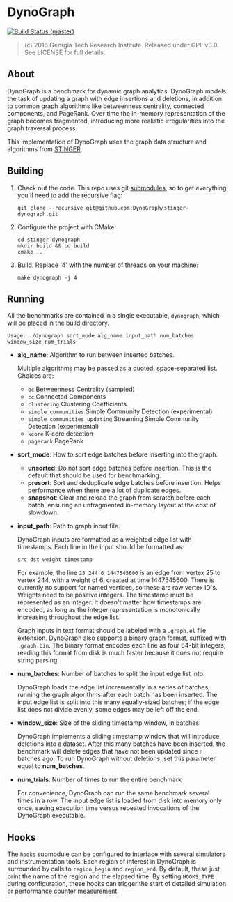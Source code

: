 # DynoGraph

[![Build Status (master)](https://travis-ci.org/DynoGraph/stinger-dynograph.png?branch=master)](https://travis-ci.org/DynoGraph/stinger-dynograph)

> (c) 2016 Georgia Tech Research Institute.
> Released under GPL v3.0.  See LICENSE for full details.

## About

DynoGraph is a benchmark for dynamic graph analytics. DynoGraph models the task of updating a graph with edge insertions and deletions, in addition to common graph algorithms like betweenness centrality, connected components, and PageRank. Over time the in-memory representation of the graph becomes fragmented, introducing more realistic irregularities into the graph traversal process.

This implementation of DynoGraph uses the graph data structure and algorithms from [STINGER](http://stingergraph.com/).

## Building

1. Check out the code. This repo uses git [submodules](https://git-scm.com/docs/git-submodule), so to get everything you'll need to add the recursive flag:

    ```
    git clone --recursive git@github.com:DynoGraph/stinger-dynograph.git
    ```

2. Configure the project with CMake:

    ```
    cd stinger-dynograph
    mkdir build && cd build
    cmake ..
    ```

3. Build. Replace '4' with the number of threads on your machine:

    ```
    make dynograph -j 4
    ```

## Running

All the benchmarks are contained in a single executable, `dynograph`, which will be placed in the build directory.

```
Usage: ./dynograph sort_mode alg_name input_path num_batches window_size num_trials
```

* **alg_name**: Algorithm to run between inserted batches.

    Multiple algorithms may be passed as a quoted, space-separated list. Choices are:

  - `bc` Betweenness Centrality (sampled)
  - `cc` Connected Components
  - `clustering` Clustering Coefficients
  - `simple_communities` Simple Community Detection (experimental)
  - `simple_communities_updating` Streaming Simple Community Detection (experimental)
  - `kcore` K-core detection
  - `pagerank` PageRank

* **sort_mode**: How to sort edge batches before inserting into the graph.

    * **unsorted**: Do not sort edge batches before insertion. This is the default that should be used for benchmarking.
    * **presort**: Sort and deduplicate edge batches before insertion. Helps performance when there are a lot of duplicate edges.
    * **snapshot**: Clear and reload the graph from scratch before each batch, ensuring an unfragmented in-memory layout at the cost of slowdown.

* **input_path**: Path to graph input file.

    DynoGraph inputs are formatted as a weighted edge list with timestamps. Each line in the input should be formatted as:

    `src dst weight timestamp`

    For example, the line `25 244 6 1447545600` is an edge from vertex 25 to vertex 244, with a weight of 6, created at time 1447545600. There is currently no support for named vertices, so these are raw vertex ID's. Weights need to be positive integers. The timestamp must be represented as an integer. It doesn't matter how timestamps are encoded, as long as the integer representation is monotonically increasing throughout the edge list.

    Graph inputs in text format should be labeled with a `.graph.el` file extension. DynoGraph also supports a binary graph format, suffixed with `.graph.bin`. The binary format encodes each line as four 64-bit integers; reading this format from disk is much faster because it does not require string parsing.

* **num_batches**: Number of batches to split the input edge list into.

    DynoGraph loads the edge list incrementally in a series of batches, running the graph algorithms after each batch has been inserted. The input edge list is split into this many equally-sized batches; if the edge list does not divide evenly, some edges may be left off the end.

* **window_size**: Size of the sliding timestamp window, in batches.

    DynoGraph implements a sliding timestamp window that will introduce deletions into a dataset. After this many batches have been inserted, the benchmark will delete edges that have not been updated since `n` batches ago. To run DynoGraph without deletions, set this parameter equal to **num_batches**.

* **num_trials**: Number of times to run the entire benchmark

    For convenience, DynoGraph can run the same benchmark several times in a row. The input edge list is loaded from disk into memory only once, saving execution time versus repeated invocations of the DynoGraph executable.

## Hooks

The `hooks` submodule can be configured to interface with several simulators and instrumentation tools. Each region of interest in DynoGraph is surrounded by calls to `region_begin` and `region_end`. By default, these just print the name of the region and the elapsed time. By setting `HOOKS_TYPE` during configuration, these hooks can trigger the start of detailed simulation or performance counter measurement.



